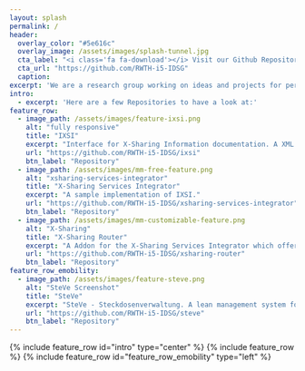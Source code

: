 ```yaml
---
layout: splash
permalink: /
header:
  overlay_color: "#5e616c"
  overlay_image: /assets/images/splash-tunnel.jpg
  cta_label: "<i class='fa fa-download'></i> Visit our Github Repository"
  cta_url: "https://github.com/RWTH-i5-IDSG"
  caption:
excerpt: 'We are a research group working on ideas and projects for personal intermodal mobility and e-mobility.'
intro:
  - excerpt: 'Here are a few Repositories to have a look at:'
feature_row:
  - image_path: /assets/images/feature-ixsi.png
    alt: "fully responsive"
    title: "IXSI"
    excerpt: "Interface for X-Sharing Information documentation. A XML and Websocket-based interface standard to integrated sharing services into travel information."
    url: "https://github.com/RWTH-i5-IDSG/ixsi"
    btn_label: "Repository"
  - image_path: /assets/images/mm-free-feature.png
    alt: "xsharing-services-integrator"
    title: "X-Sharing Services Integrator"
    excerpt: "A sample implementation of IXSI."
    url: "https://github.com/RWTH-i5-IDSG/xsharing-services-integrator"
    btn_label: "Repository"
  - image_path: /assets/images/mm-customizable-feature.png
    alt: "X-Sharing"
    title: "X-Sharing Router"
    excerpt: "A Addon for the X-Sharing Services Integrator which offers routing information for the integrated mobility services."
    url: "https://github.com/RWTH-i5-IDSG/xsharing-router"
    btn_label: "Repository"
feature_row_emobility:
  - image_path: /assets/images/feature-steve.png
    alt: "SteVe Screenshot"
    title: "SteVe"
    excerpt: "SteVe - Steckdosenverwaltung. A lean management system for electric charging stations using OCPP."
    url: "https://github.com/RWTH-i5-IDSG/steve"
    btn_label: "Repository"
---
```


{% include feature_row id="intro" type="center" %}
{% include feature_row %}
{% include feature_row id="feature_row_emobility" type="left" %}
